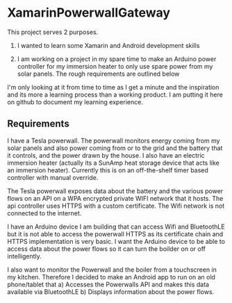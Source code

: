 # XamarinPowerwallGateway

This project serves 2 purposes. 

1. I wanted to learn some Xamarin and Android development skills

2. I am working on a project in my spare time to make an Arduino power controller for my immersion heater to only use spare power from my solar panels. The rough requirements are outlined below

I'm only looking at it from time to time as I get a minute and the inspiration and its more a learning process than a working product. I am putting it here on github to document my learning experience.


## Requirements
I have a Tesla powerwall. The powerwall monitors energy coming from my solar panels and also power coming from or to the grid and the battery that it controls, and the power drawn by the house. I also have an electric immersion heater (actually its a SunAmp heat storage device that acts like an immersion heater). Currently this is on an off-the-shelf timer based controller with manual override.

The Tesla powerwall exposes data about the battery and the various power flows on an API on a WPA encrypted private WIFI network that it hosts. The api controller uses HTTPS with a custom certificate. The Wifi network is not connected to the internet.

I have an Arduino device I am building that can access Wifi and BluetoothLE but it is not able to access the powerwall HTTPS as its certificate chain and HTTPS implementation is very basic. I want the Arduino device to be able to access data about the power flows so it can turn the boilder on or off intelligently.

I also want to monitor the Powerwall and the boiler from a touchscreen in my kitchen. Therefore I decided to make an Android app to run on an old phone/tablet that 
a) Accesses the Powerwalls API and makes this data available via BluetoothLE
b) Displays information about the power flows.
